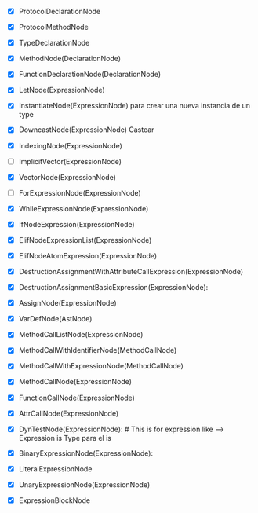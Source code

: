 - [x] ProtocolDeclarationNode
- [x]  ProtocolMethodNode
- [x]  TypeDeclarationNode
- [x]   MethodNode(DeclarationNode)
- [x]  FunctionDeclarationNode(DeclarationNode)
- [x] LetNode(ExpressionNode)
- [x]  InstantiateNode(ExpressionNode) para crear una nueva instancia de un type
- [x] DowncastNode(ExpressionNode) Castear
- [x]  IndexingNode(ExpressionNode)
- [ ] ImplicitVector(ExpressionNode)
- [x] VectorNode(ExpressionNode)
- [ ]  ForExpressionNode(ExpressionNode)
- [x]   WhileExpressionNode(ExpressionNode)
- [x]   IfNodeExpression(ExpressionNode)
- [x]   ElifNodeExpressionList(ExpressionNode)
- [x]   ElifNodeAtomExpression(ExpressionNode)
- [x]   DestructionAssignmentWithAttributeCallExpression(ExpressionNode)
- [x]  DestructionAssignmentBasicExpression(ExpressionNode):
- [x] AssignNode(ExpressionNode)
- [x] VarDefNode(AstNode)
- [x] MethodCallListNode(ExpressionNode)
- [x]  MethodCallWithIdentifierNode(MethodCallNode)
- [x] MethodCallWithExpressionNode(MethodCallNode)
- [x]  MethodCallNode(ExpressionNode)
- [x]  FunctionCallNode(ExpressionNode)
- [x] AttrCallNode(ExpressionNode)
- [x]  DynTestNode(ExpressionNode):  # This is for expression like --> Expression is Type para el is
- [x] BinaryExpressionNode(ExpressionNode):
- [x] LiteralExpressionNode
- [x]  UnaryExpressionNode(ExpressionNode)
- [x] ExpressionBlockNode




